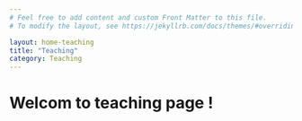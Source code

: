 ```yaml
---
# Feel free to add content and custom Front Matter to this file.
# To modify the layout, see https://jekyllrb.com/docs/themes/#overriding-theme-defaults

layout: home-teaching
title: "Teaching"
category: Teaching
---
```

# Welcom to teaching page !